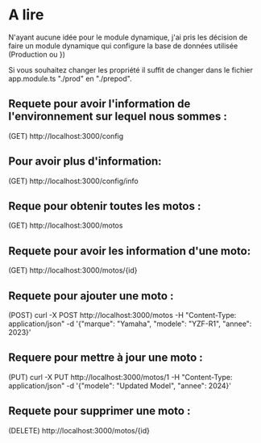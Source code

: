 # A lire

N'ayant aucune idée pour le module dynamique, j'ai pris les décision de faire un module dynamique qui configure la base de données utilisée (Production ou })

Si vous souhaitez changer les propriété il suffit de changer dans le fichier app.module.ts "./prod" en "./prepod".

## Requete pour avoir l'information de l'environnement sur lequel nous sommes : 

(GET) http://localhost:3000/config


## Pour avoir plus d'information:

(GET) http://localhost:3000/config/info


## Reque pour obtenir toutes les motos :

(GET) http://localhost:3000/motos


## Requete pour avoir les information d'une moto:

(GET) http://localhost:3000/motos/{id}


## Requete pour ajouter une moto :

(POST) curl -X POST http://localhost:3000/motos -H "Content-Type: application/json" -d '{"marque": "Yamaha", "modele": "YZF-R1", "annee": 2023}'


## Requere pour mettre à jour une moto :

(PUT) curl -X PUT http://localhost:3000/motos/1 -H "Content-Type: application/json" -d '{"modele": "Updated Model", "annee": 2024}'


## Requete pour supprimer une moto :

(DELETE) http://localhost:3000/motos/{id}
